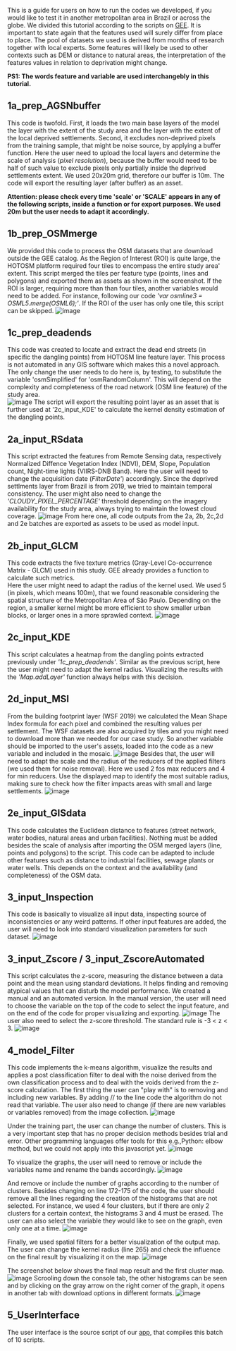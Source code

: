This is a guide for users on how to run the codes we developed, if you would like to test it in another metropolitan area in Brazil or across the globe. 
We divided this tutorial according to the scripts on [GEE](https://code.earthengine.google.com/?accept_repo=users/lorrainetoliveira/cfp-project).
It is important to state again that the features used will surely differ from place to place. The pool of datasets we used is derived from months of research together with local experts. Some features will likely be used to other contexts such as DEM or distance to natural areas, the interpretation of the features values in relation to deprivation might change. 

**PS1: The words feature and variable are used interchangebly in this tutorial.**

## 1a_prep_AGSNbuffer
This code is twofold. First, it loads the two main base layers of the model the layer with the extent of the study area and the layer with the extent of the local deprived settlements. Second, it excludes non-deprived pixels from the training sample, that might be noise source, by applying a buffer function. 
Here the user need to upload the local layers and determine the scale of analysis (*pixel resolution*), because the buffer would need to be half of such value to exclude pixels only partially inside the deprived settlements extent. We used 20x20m grid, therefore our buffer is 10m. The code will export the resulting layer (after buffer) as an asset.

**Attention: please check every time 'scale' or 'SCALE' appears in any of the following scripts, inside a function or for export purposes. We used 20m but the user needs to adapt it accordingly.**

## 1b_prep_OSMmerge 
We provided this code to process the OSM datasets that are download outside the GEE catalog. As the Region of Interest (ROI) is quite large, the HOTOSM platform required four tiles to encompass the entire study area' extent. This script merged the tiles per feature type (points, lines and polygons) and exported them as assets as shown in the screenshot. If the ROI is larger, requiring more than than four tiles, another variables would need to be added. For instance, following our code *'var osmline3 = OSML5.merge(OSML6);'*. If the ROI of the user has only one tile, this script can be skipped. 
![image](https://user-images.githubusercontent.com/101252763/194058050-2158ad1a-3462-4a30-b14e-fa52588f4a46.png)

## 1c_prep_deadends
This code was created to locate and extract the dead end streets (in specific the dangling points) from HOTOSM line feature layer. This process is not automated in any GIS software which makes this a novel approach. The only change the user needs to do here is, by testing,  to substitute the variable 'osmSimplified' for 'osmRandomColumn'. This will depend on the complexity and completeness of the road network (OSM line feature) of the study area.  
![image](https://user-images.githubusercontent.com/101252763/194060643-882b3358-6b98-479f-98ed-8811a276549d.png)
The script will export the resulting point layer as an asset that is further used at '2c_input_KDE' to calculate the kernel density estimation of the dangling points.

## 2a_input_RSdata
This script extracted the features from Remote Sensing data, respectively  Normalized Diffence Vegetation Index (NDVI), DEM, Slope, Population count, Night-time lights (VIIRS-DNB Band). Here the user will need to change the acquisition date (*FilterDate'*) accordingly. Since the deprived settlments layer from Brazil is from 2019, we tried to maintain temporal consistency. 
The user might also need to change the *'CLOUDY_PIXEL_PERCENTAGE'* threshold depending on the imagery availability for the study area, always trying to maintain the lowest cloud coverage.
![image](https://user-images.githubusercontent.com/101252763/194063095-11e6155b-a7a9-4061-959e-185482d660e9.png)
From here one, all code outputs from the 2a, 2b, 2c,2d and 2e batches are exported as assets to be used as model input.

## 2b_input_GLCM
This code extracts the five texture metrics (Gray-Level Co-occurrence Matrix - GLCM) used in this study. GEE already provides a function to calculate such metrics.  
Here the user might need to adapt the radius of the kernel used. We used 5 (in pixels, which means 100m), that we found reasonable considering the spatial structure of the Metropolitan Area of São Paulo. Depending on the region, a smaller kernel might be more efficient to show smaller urban blocks, or larger ones in a more sprawled context. 
![image](https://user-images.githubusercontent.com/101252763/194064200-05770fa7-86ae-4096-9c68-5b6ac74f752d.png)

## 2c_input_KDE
This script calculates a heatmap from the dangling points extracted previously under *'1c_prep_deadends'*. Similar as the previous script, here the user might need to adapt the kernel radius. Visualizing the results with the *'Map.addLayer'* function always helps with this decision. 

## 2d_input_MSI
From the building footprint layer (WSF 2019) we calculated the Mean Shape Index formula for each pixel and combined the resulting values per settlement. 
The WSF datasets are also acquired by tiles and you might need to download more than we needed for our case study. So another variable should be imported to the user's assets, loaded into the code as a new variable and included in the mosaic. 
![image](https://user-images.githubusercontent.com/101252763/194071687-626b5d5c-7616-4ae7-a2e0-076c266cfb7b.png)
Besides that, the user will need to adapt the scale and the radius of the reducers of the applied filters (we used them for noise removal). Here we used 2 fos max reducers and 4 for min reducers. Use the displayed map to identify the most suitable radius, making sure to check how the filter impacts areas with small and large settlements.
![image](https://user-images.githubusercontent.com/101252763/194072106-faf2ab15-0f48-4dd1-b5a3-957089ac0fbe.png)

## 2e_input_GISdata
This code calculates the Euclidean distance to features (street network, water bodies, natural areas and urban facilities). Nothing must be added besides the scale of analysis after importing the OSM merged layers (line, points and polygons) to the script. 
This code can be adapted to include other features such as distance to industrial facilities, sewage plants or water wells. This depends on the context and the availability (and completeness) of the OSM data.

## 3_input_Inspection
This code is basically to visualize all input data, inspecting source of inconsistencies or any weird patterns. If other input features are added, the user will need to look into standard visualization parameters for such dataset. 
![image](https://user-images.githubusercontent.com/101252763/194074306-aa9ad661-9bbd-4597-bd46-705c69721247.png)

## 3_input_Zscore / 3_input_ZscoreAutomated
This script calculates the z-score, measuring the distance between a data point and the mean using standard deviations. It helps finding and removing atypical values that can disturb the model performance. 
We created a manual and an automated version. In the manual version, the user will need to choose the variable on the top of the code to select the input feature, and on the end of the code for proper visualizing and exporting. 
![image](https://user-images.githubusercontent.com/101252763/194075380-180bdb3e-151c-4a71-83bf-e12a3b18be4f.png)
The user also need to select the z-score threshold. The standard rule is -3 < z < 3. 
![image](https://user-images.githubusercontent.com/101252763/194075562-53d7d920-3007-4732-b1a5-e0340a0595a3.png)

## 4_model_Filter
This code implements the k-means algorithm, visualize the results and applies a post classification filter to deal with the noise derived from the own classification process and to deal with the voids derived from the z-score calculation.
The first thing the user can "play with" is to removing and including new variables. By adding // to the line code the algorithm do not read that variable. The user also need to change (if there are new variables or variables removed) from the image collection. 
![image](https://user-images.githubusercontent.com/101252763/194076455-19454e7c-bd12-4dcc-a20d-87b452756dfb.png)

Under the training part, the user can change the number of clusters. This is a very important step that has no proper decision methods besides trial and error. Other programming languages offer tools for this e.g.,Python: elbow method, but we could not apply into this javascript yet. 
![image](https://user-images.githubusercontent.com/101252763/194077592-5941794a-c5e4-4b0d-b78d-999e83e151be.png)

To visualize the graphs, the user will need to remove or include the variables name and rename the bands accordingly. 
![image](https://user-images.githubusercontent.com/101252763/194078171-dda79b2f-6553-4305-ad95-83f87baa95f7.png)

And remove or include the number of graphs according to the number of clusters. Besides changing on line 172-175 of the code, the user should remove all the lines regarding the creation of the histograms that are not selected. For instance, we used 4 four clusters, but if there are only 2 clusters for a certain context, the histograms 3 and 4 must be erased. The user can also select the variable they would like to see on the graph, even only one at a time.
![image](https://user-images.githubusercontent.com/101252763/194078332-657da266-5ee5-4820-95af-34281e41a05a.png)

Finally, we used spatial filters for a better visualization of the output map. The user can change the kernel radius (line 265) and check the influence on the final result by visualizing it on the map.
![image](https://user-images.githubusercontent.com/101252763/194079649-8bb5df27-6e03-4372-aaa6-215f7206e9ac.png)

The screenshot below shows the final map result and the first cluster map.
![image](https://user-images.githubusercontent.com/101252763/194081061-8f86305a-7e4c-40b4-9a21-3e4070865316.png)
Scrooling down the console tab, the other histograms can be seen and by clicking on the gray arrow on the right corner of the graph, it opens in another tab with download options in different formats.
![image](https://user-images.githubusercontent.com/101252763/194081642-1c409717-2e03-4ce8-b2b3-3970e6f94b2d.png)

## 5_UserInterface
The user interface is the source script of our [app](https://pedrassoli-julio.users.earthengine.app/view/ibm-nd-app-beta-v2), that compiles this batch of 10 scripts.  
